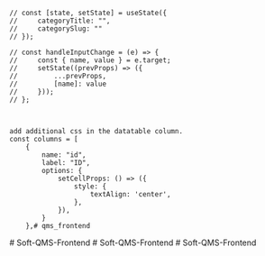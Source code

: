     // const [state, setState] = useState({
    //     categoryTitle: "",
    //     categorySlug: ""
    // });

    // const handleInputChange = (e) => {
    //     const { name, value } = e.target;
    //     setState((prevProps) => ({
    //         ...prevProps,
    //         [name]: value
    //     }));
    // };



    add additional css in the datatable column.
    const columns = [
        {
            name: "id",
            label: "ID",
            options: {
                setCellProps: () => ({
                    style: {
                        textAlign: 'center',
                    },
                }),
            }
        },#   q m s _ f r o n t e n d  
 #   S o f t - Q M S - F r o n t e n d  
 #   S o f t - Q M S - F r o n t e n d  
 #   S o f t - Q M S - F r o n t e n d  
 